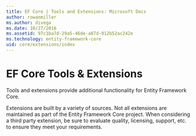 ```yaml
---
title: EF Core | Tools and Extensions: Microsoft Docs
author: rowanmiller
ms.author: divega
ms.date: 10/27/2016
ms.assetid: 97c1ba7d-29a5-46de-a87d-912b52ac242e
ms.technology: entity-framework-core
uid: core/extensions/index
---
```

# EF Core Tools & Extensions

Tools and extensions provide additional functionality for Entity Framework Core.

Extensions are built by a variety of sources. Not all extensions are maintained as part of the Entity Framework Core project. When considering a third party extension, be sure to evaluate quality, licensing, support, etc. to ensure they meet your requirements.
